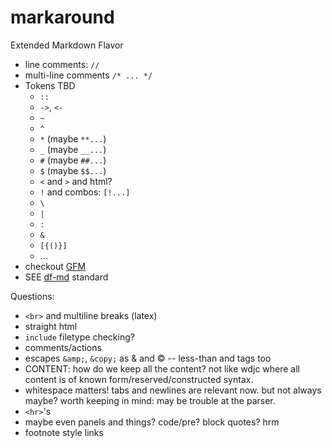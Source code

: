 markaround
==========

Extended Markdown Flavor


- line comments: `//`
- multi-line comments `/* ... */`
- Tokens TBD
	- `::`
	- `->`, `<-`
	- `~`
	- `^`
	- `*` (maybe `**...`)
	- `_` (maybe `__...`)
	- `#` (maybe `##...`)
	- `$` (maybe `$$...`)
	- `<` and `>` and html?
	- `!` and combos: `[!...]`
	- `\`
	- `|`
	- `:`
	- `&`
	- `[{()}]`
	- ...
- checkout [GFM](https://help.github.com/articles/github-flavored-markdown)
- SEE [df-md](http://daringfireball.net/projects/markdown/syntax) standard
	
Questions:

- `<br>` and multiline breaks (latex)
- straight html
- `include` filetype checking?
- comments/actions
- escapes `&amp;`, `&copy;` as & and © -- less-than and tags too
- CONTENT: how do we keep all the content? not like wdjc where all content is of known form/reserved/constructed syntax.
- whitespace matters! tabs and newlines are relevant now. but not always maybe? worth keeping in mind: may be trouble at the parser.
- `<hr>`'s
- maybe even panels and things? code/pre? block quotes? hrm
- footnote style links
